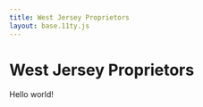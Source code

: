 ```yaml
---
title: West Jersey Proprietors
layout: base.11ty.js
---
```


# West Jersey Proprietors

Hello world!
